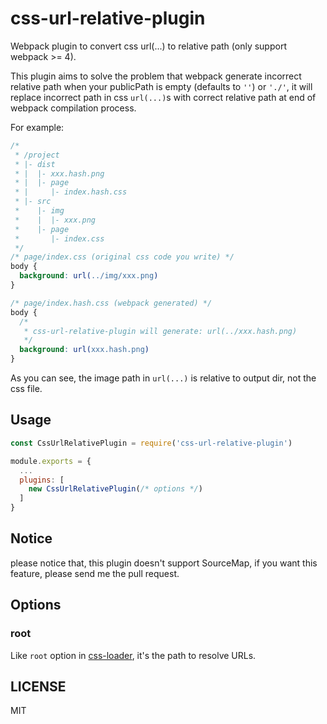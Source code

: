 # css-url-relative-plugin

Webpack plugin to convert css url(...) to relative path (only support webpack >= 4).

This plugin aims to solve the problem that webpack generate incorrect relative path when your publicPath is empty (defaults to `''`) or `'./'`, it will replace incorrect path in css `url(...)`s with correct relative path at end of webpack compilation process.

For example:

```css
/*
 * /project
 * |- dist
 * |  |- xxx.hash.png
 * |  |- page
 * |     |- index.hash.css
 * |- src
 *    |- img
 *    |  |- xxx.png
 *    |- page
 *       |- index.css
 */
/* page/index.css (original css code you write) */
body {
  background: url(../img/xxx.png)
}

/* page/index.hash.css (webpack generated) */
body {
  /*
   * css-url-relative-plugin will generate: url(../xxx.hash.png)
   */
  background: url(xxx.hash.png)
}
```

As you can see, the image path in `url(...)` is relative to output dir, not the css file.

## Usage

```js
const CssUrlRelativePlugin = require('css-url-relative-plugin')

module.exports = {
  ...
  plugins: [
    new CssUrlRelativePlugin(/* options */)
  ]
}
```

## Notice

please notice that, this plugin doesn't support SourceMap, if you want this feature, please send me the pull request.

## Options

### root

Like `root` option in [css-loader](https://webpack.js.org/loaders/css-loader/#root), it's the path to resolve URLs.


## LICENSE

MIT
